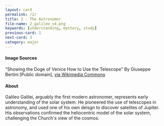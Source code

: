 ```yaml
---
layout: card
permalink: /2/
title: 2 - The Astronomer
file-name: 2_galileo_v4.png
keywords: [understanding, mystery, study]
previous-card: 1
next-card: 3
category: major
---
```


#### Image Sources
"Showing the Doge of Venice How to Use the Telescope" By Giuseppe Bertini [Public domain], [via Wikimedia Commons](https://commons.wikimedia.org/wiki/File%3ABertini_fresco_of_Galileo_Galilei_and_Doge_of_Venice.jpg)

#### About
Galileo Galilei, arguably the first modern astronomer, represents early understanding of the solar system.
He pioneered the use of telescopes in astronomy, and used one of his own deisgn to discover satelites of Jupiter.
His observations confirmed the heliocentric model of the solar system, challenging the Church's view of the cosmos.
